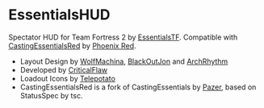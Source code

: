 # EssentialsHUD

Spectator HUD for Team Fortress 2 by [EssentialsTF](https://essentials.tf/). Compatible with [CastingEssentialsRed](https://github.com/dalegaard/CastingEssentials) by [Phoenix Red](https://github.com/dalegaard).

- Layout Design by [WolfMachina](https://twitter.com/WolfMachina), [BlackOutJon](https://twitter.com/BlackOutJon) and [ArchRhythm](https://twitter.com/ArchRhythm)
- Developed by [CriticalFlaw](https://twitter.com/CriticalFlaw_)
- Loadout Icons by [Telepotato](https://twitter.com/telepotato)
- CastingEssentialsRed is a fork of CastingEssentials by [Pazer](https://github.com/PazerOP), based on StatusSpec by tsc.